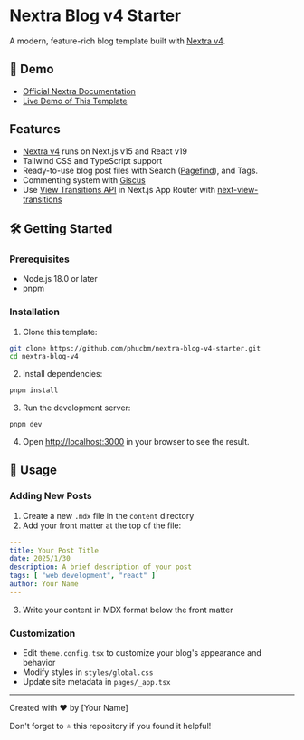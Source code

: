 # Nextra Blog v4 Starter

A modern, feature-rich blog template built with [Nextra v4](https://nextra.site).

## 🚀 Demo

- [Official Nextra Documentation](https://nextra.site)
- [Live Demo of This Template](https://nextra-blog-v4.vercel.app/)

## Features

- [Nextra v4](https://nextra.site/docs) runs on Next.js v15 and React v19
- Tailwind CSS and TypeScript support
- Ready-to-use blog post files with
  Search ([Pagefind](https://the-guild.dev/blog/nextra-4#new-search-engine--pagefind)), and Tags.
- Commenting system with [Giscus](https://giscus.app/)
- Use [View Transitions API](https://developer.mozilla.org/en-US/docs/Web/API/View_Transitions_API) in Next.js App Router with [next-view-transitions](https://github.com/shuding/next-view-transitions)

## 🛠 Getting Started

### Prerequisites

- Node.js 18.0 or later
- pnpm

### Installation

1. Clone this template:

```bash
git clone https://github.com/phucbm/nextra-blog-v4-starter.git
cd nextra-blog-v4
```

2. Install dependencies:

```bash
pnpm install
```

3. Run the development server:

```bash
pnpm dev
```

4. Open [http://localhost:3000](http://localhost:3000) in your browser to see the result.

## 📝 Usage

### Adding New Posts

1. Create a new `.mdx` file in the `content` directory
2. Add your front matter at the top of the file:

```yaml
---
title: Your Post Title
date: 2025/1/30
description: A brief description of your post
tags: [ "web development", "react" ]
author: Your Name
---
```

3. Write your content in MDX format below the front matter

### Customization

- Edit `theme.config.tsx` to customize your blog's appearance and behavior
- Modify styles in `styles/global.css`
- Update site metadata in `pages/_app.tsx`

---

Created with ❤️ by [Your Name]

Don't forget to ⭐ this repository if you found it helpful!